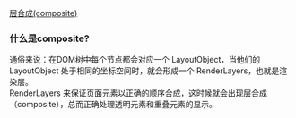 [层合成(composite)](http://jartto.wang/2017/09/29/expand-on-performance-composite/)   

### 什么是composite?  
通俗来说：在DOM树中每个节点都会对应一个 LayoutObject，当他们的 LayoutObject 处于相同的坐标空间时，就会形成一个 RenderLayers，也就是渲染层。   
RenderLayers 来保证页面元素以正确的顺序合成，这时候就会出现层合成（composite），总而正确处理透明元素和重叠元素的显示。  

